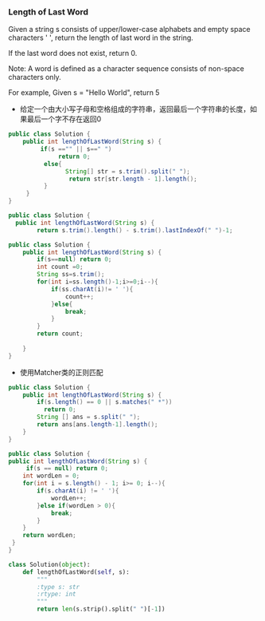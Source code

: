 ### Length of Last Word
Given a string s consists of upper/lower-case alphabets and empty space characters ' ', return the length of last word in the string.

If the last word does not exist, return 0.

Note: A word is defined as a character sequence consists of non-space characters only.

For example, 
Given s = "Hello World",
return 5

*  给定一个由大小写子母和空格组成的字符串，返回最后一个字符串的长度，如果最后一个字不存在返回0

``` java
public class Solution {
    public int lengthOfLastWord(String s) {
         if(s =="" || s==" ")
              return 0;
          else{
                String[] str = s.trim().split(" ");
                 return str[str.length - 1].length();
          }
     }
}
```
``` java
public class Solution {
  public int lengthOfLastWord(String s) {
        return s.trim().length() - s.trim().lastIndexOf(" ")-1;
```
``` java
public class Solution {
    public int lengthOfLastWord(String s) {
        if(s==null) return 0;
        int count =0;
        String ss=s.trim();
        for(int i=ss.length()-1;i>=0;i--){
            if(ss.charAt(i)!= ' '){
                count++;
            }else{
                break;
            }
        }
        return count;
    
    }
}
```
* 使用Matcher类的正则匹配
``` java
public class Solution {
    public int lengthOfLastWord(String s) {
        if(s.length() == 0 || s.matches(" *"))
          return 0;
        String [] ans = s.split(" ");
        return ans[ans.length-1].length();  
    }
}
```
``` java
public class Solution {
public int lengthOfLastWord(String s) {
     if(s == null) return 0;
    int wordLen = 0;
    for(int i = s.length() - 1; i>= 0; i--){
        if(s.charAt(i) != ' '){
            wordLen++;
        }else if(wordLen > 0){
            break;
        }
    }
    return wordLen;
 }
}
``` 
``` python
class Solution(object):
    def lengthOfLastWord(self, s):
        """
        :type s: str
        :rtype: int
        """
        return len(s.strip().split(" ")[-1])
```